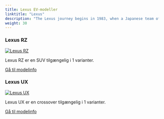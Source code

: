 ```yaml
---
title: Lexus EV-modeller
linktitle: "Lexus"
description: "The Lexus journey begins in 1983, when a Japanese team of engineers, designers and technicians were assigned a secret project that required them to reimagine luxury automotive. They were to set new standards of production in order to build an ambitious new vehicle that would outshine the world's best.  "
weight: 30
---
```

<!-- markdownlint-disable MD033 -->
<!-- markdownlint-disable MD010 -->


<div class="container p-3 mb-4 bg-body-tertiary rounded border">
<h3> Lexus RZ</h3>
	<div class="row">
		<div class="col col-12 col-md-6">
			<a href="rz"><img src="https://media.evkx.net/multimedia/models/lexus/rz/rz_450e/main_1_st.jpg" class="img-fluid" alt="Lexus RZ" ></a>
		</div>
		<div class="col col-12 col-md-6">
<p>
Lexus RZ er en SUV tilgængelig i 1 varianter.
</p>
	<a href="rz/" class="btn btn-outline-primary" role="button">Gå til modelinfo</a>
		</div>
	</div>
</div>
<div class="container p-3 mb-4 bg-body-tertiary rounded border">
<h3> Lexus UX</h3>
	<div class="row">
		<div class="col col-12 col-md-6">
			<a href="ux"><img src="https://media.evkx.net/multimedia/models/lexus/ux/ux_300e/main_1_st.jpg" class="img-fluid" alt="Lexus UX" ></a>
		</div>
		<div class="col col-12 col-md-6">
<p>
Lexus UX er en crossover tilgængelig i 1 varianter.
</p>
	<a href="ux/" class="btn btn-outline-primary" role="button">Gå til modelinfo</a>
		</div>
	</div>
</div>
